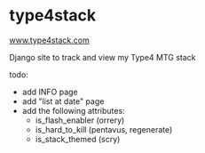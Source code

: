 type4stack
==========

www.type4stack.com

Django site to track and view my Type4 MTG stack

todo: 
- add INFO page
- add "list at date" page
- add the following attributes:
  - is_flash_enabler (orrery)
  - is_hard_to_kill (pentavus, regenerate)
  - is_stack_themed (scry)
